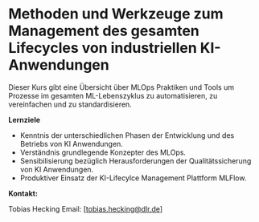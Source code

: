 # Methoden und Werkzeuge zum Management des gesamten Lifecycles von industriellen KI-Anwendungen

Dieser Kurs gibt eine Übersicht über MLOps Praktiken und Tools um Prozesse im gesamten ML-Lebenszyklus zu automatisieren, zu vereinfachen und zu standardisieren.

**Lernziele**
- Kenntnis der unterschiedlichen Phasen der Entwicklung und des Betriebs von KI Anwendungen.
- Verständnis grundlegende Konzepter des MLOps.
- Sensibilisierung bezüglich Herausforderungen der Qualitätssicherung von KI Anwendungen.
- Produktiver Einsatz der KI-Lifecylce Management Plattform MLFlow.

**Kontakt:**

Tobias Hecking
Email: [tobias.hecking@dlr.de]

```{tableofcontents}
```
